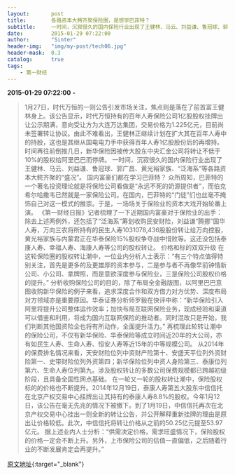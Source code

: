 ```yaml
---
layout:       post
title:        各路资本大鳄齐聚保险圈，是想学巴菲特？
subtitle:     一时间，沉寂很久的国内保险行业出现了王健林、马云、刘益谦、鲁冠球、郭广昌、黄光裕家族、“泛海系”等各路资本大鳄齐聚的“盛况”。
date:         2015-01-29 07:22:00
author:       "Sinter"
header-img:   "img/my-post/tech06.jpg"
header-mask:  0.3
catalog:      true
tags:
    - 第一财经
---
```


**2015-01-29 07:22:00**  **-**

> 1月27日，时代万恒的一则公告引发市场关注，焦点则是落在了前首富王健林身上。该公告显示，时代万恒持有的百年人寿保险公司1亿股股权挂牌出让公示期满，意向受让方为大连万达集团，交易价格为1.225亿元，目前尚未签署转让协议。由此不难看出，王健林正继续计划在扩大其在百年人寿中的持股，这也是其继从国电电力手中获得百年人寿1亿股股份后的再增持。时间再往前倒推几日，新华保险因被传大股东中央汇金公司将转让不低于10%的股权给阿里巴巴而停牌。
一时间，沉寂很久的国内保险行业出现了王健林、马云、刘益谦、鲁冠球、郭广昌、黄光裕家族、“泛海系”等各路资本大鳄齐聚的“盛况”。
国内富豪们都在学习巴菲特？
众所周知，巴菲特的一个著名投资理论就是将保险公司看做是“永远不死的奶源提供者”，而伯克希尔哈撒韦已然就是一家保险公司。在国内，巴菲特的“门徒”们也丝毫不掩饰自己对这一模式的推崇。于是，一场场关于保险业的资本大戏开始轮番上演。
《第一财经日报》记者梳理了一下近期国内富豪对于保险业的出手：除去上述两例外，还包括了“泛海系”筹划收购民安财险，刘益谦“腾挪”国华人寿，万向三农将所持有的民生人寿1031078,436股股份转让给万向控股，黄光裕家族与内蒙君正在华泰保险15%股权争夺战中惜败等。这还没包括泰康人寿、幸福人寿、海康人寿等公司的股权转让。
价格和标的双双升级
在这轮保险圈的股权转让潮中，一位业内分析人士表示：“有三个特点值得特别关注，首先是更多的及更雄厚的资本参与，二是参与者不再像早前钟情新公司、小公司、拿牌照，而是意欲深度参与保险业，三是保险公司股权价格的提升。”
分析收购保险公司的目的，除了布局全金融版图，以阿里巴巴意图收购新华保险的例子来看，追求深度合作和双方借力对方优势、深度布局对方领域亦是重要原因。华泰证券分析师罗毅在快评中称：“新华保险引入阿里将提升公司整体运作效率；加快布局互联网保险业务，现成经验和渠道可以借鉴和利用，将成为国内互联网保险的推动者。同时混改只是开始，我们判断其他国资险企也将有所动作，全面提升活力。”
再梳理此轮转让潮中的保险公司，不仅有新华保险、华泰保险等成立时间近20年的大公司，亦有如民生人寿、生命人寿、恒安人寿等近15年的中等规模公司。
从2014年的保费排名情况来看，天安财险位列中资财产险第十、安盛天平位列外资财险第一、史带财险位列外资第四；新华保险位列中资人身险第三、泰康位列第六、生命人寿位列第九。涉及股权转让的多数公司保费规模都已跨越初级阶段，且具备全国性网点基础。
在一轮又一轮的股权转让潮中，保险股权标的的价格也不断提升。2014年12月19日，泰康人寿第五大股东中信信托在北京产权交易中心挂牌出让其持有的泰康人寿8.8%的股权。今年1月12日，该公告在毫无先兆的情况下被撤下。到了1月19日，中信信托再次在北京产权交易中心挂出一则全新的转让公告，并公开解释重新挂牌的理由是原出让价格较低。此次，中信信托将转让价格从之前的50.25亿元提至53.97亿元。
据上述业内人士分析：“供需决定价格，需求旺盛情况下，保险股权的价格一定会不断上升。另外，上市保险公司的估值一直偏低，之后随着行业的不断发展肯定会再提升。”


[原文地址](http://www.yicai.com/news/4569521.html){:target="_blank"}


